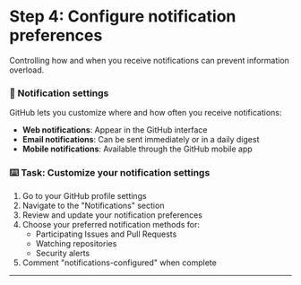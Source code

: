 # Step 4: Configure notification preferences

Controlling how and when you receive notifications can prevent information overload.

### 🔔 Notification settings

GitHub lets you customize where and how often you receive notifications:

- **Web notifications**: Appear in the GitHub interface
- **Email notifications**: Can be sent immediately or in a daily digest
- **Mobile notifications**: Available through the GitHub mobile app

### :keyboard: Task: Customize your notification settings

1. Go to your GitHub profile settings
2. Navigate to the "Notifications" section
3. Review and update your notification preferences
4. Choose your preferred notification methods for:
   - Participating Issues and Pull Requests
   - Watching repositories
   - Security alerts
5. Comment "notifications-configured" when complete

---

